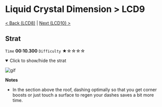 # Liquid Crystal Dimension > LCD9

[< Back (LCD8)](https://github.com/Doublevil/scbspeedrun/blob/main/levels/LCD/LCD8.md) | [Next (LCD10) >](https://github.com/Doublevil/scbspeedrun/blob/main/levels/LCD/LCD10.md)

## Strat

`Time` **00:10.300** `Difficulty` ★☆☆☆☆
<details open>
  <summary>Click to show/hide the strat</summary>

  ![gif](https://github.com/Doublevil/scbspeedrun/blob/main/media/levels/LCD/LCD9_Strat.webp)

  **Notes**
  - In the section above the roof, dashing optimally so that you get corner boosts or just touch a surface to regen your dashes saves a bit more time.
</details>
